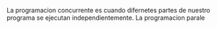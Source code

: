  La programacion concurrente es cuando difernetes partes de nuestro programa se ejecutan independientemente.
 La programacion parale